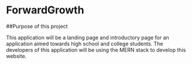 # ForwardGrowth
##Purpose of this project 

This application will be a landing page and introductory page for an application aimed towards high school and college students. The developers of this application will be using the MERN stack to develop this website. 
